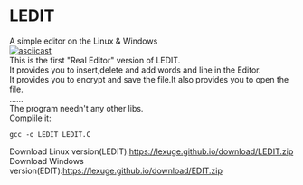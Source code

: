 # LEDIT
A simple editor on the Linux &amp; Windows  
[![asciicast](https://asciinema.org/a/43rh0ovp7hpr0bwuhr6nfpskg.png)](https://asciinema.org/a/43rh0ovp7hpr0bwuhr6nfpskg)  
This is the first "Real Editor" version of LEDIT.  
It provides you to insert,delete and add words and line in the Editor.  
It provides you to encrypt and save the file.It also provides you to open the file.  
……  
The program needn't any other libs.  
Complile it:  
```shell
gcc -o LEDIT LEDIT.C
```

Download Linux version(LEDIT):https://lexuge.github.io/download/LEDIT.zip  
Download Windows version(EDIT):https://lexuge.github.io/download/EDIT.zip  
